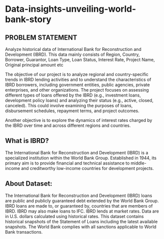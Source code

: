 # Data-insights-unveiling-world-bank-story
## PROBLEM STATEMENT 


Analyze historical data of International Bank for Reconstruction and Development (IBRD). This data mainly consists of Region, Country, Borrower, Guarantor, Loan Type, Loan Status, Interest Rate, Project Name, Original principal amount etc

The objective of our project is to analyze regional and country-specific trends in IBRD lending activities and to understand the characteristics of IBRD borrowers, including government entities, public agencies, private enterprises, and other organizations. The project focuses on assessing different types of loans offered by the IBRD (e.g., investment loans, development policy loans) and analyzing their status (e.g., active, closed, canceled). This could involve examining the purposes of loans, disbursement schedules, repayment terms, and project outcomes. 

Another objective is to explore the dynamics of interest rates charged by the IBRD over time and across different regions and countries.






## What is IBRD?

The International Bank for Reconstruction and Development (IBRD) is a specialized institution within the World Bank Group. Established in 1944, its primary aim is to provide financial and technical assistance to middle-income and creditworthy low-income countries for development projects.







## About Dataset: 

The International Bank for Reconstruction and Development (IBRD) loans are public and publicly guaranteed debt extended by the World Bank Group. IBRD loans are made to, or guaranteed by, countries that are members of IBRD. IBRD may also make loans to IFC. IBRD lends at market rates. Data are in U.S. dollars calculated using historical rates. This dataset contains historical snapshots of the Statement of Loans including the latest available snapshots. The World Bank complies with all sanctions applicable to World Bank transactions.
